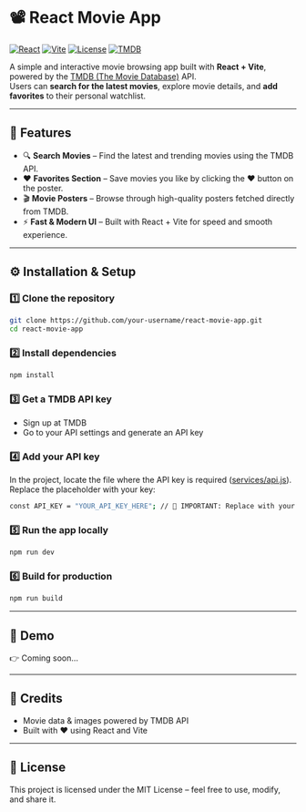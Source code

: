 # 📽️ React Movie App

[![React](https://img.shields.io/badge/⚛️%20React-18-61DAFB?style=for-the-badge&logo=react&logoColor=white)](https://react.dev/)
[![Vite](https://img.shields.io/badge/⚡%20Vite-5-646CFF?style=for-the-badge&logo=vite&logoColor=yellow)](https://vitejs.dev/)
[![License](https://img.shields.io/badge/📜%20License-MIT-2ea44f?style=for-the-badge)](https://opensource.org/licenses/MIT)
[![TMDB](https://img.shields.io/badge/🎬%20TMDB-API-01b4e4?style=for-the-badge&logo=themoviedatabase&logoColor=white)](https://www.themoviedb.org/documentation/api)


A simple and interactive movie browsing app built with **React + Vite**, powered by the [TMDB (The Movie Database)](https://www.themoviedb.org/) API.  
Users can **search for the latest movies**, explore movie details, and **add favorites** to their personal watchlist.

---

## 🚀 Features

- 🔍 **Search Movies** – Find the latest and trending movies using the TMDB API.
- ❤️ **Favorites Section** – Save movies you like by clicking the ❤️ button on the poster.
- 🎬 **Movie Posters** – Browse through high-quality posters fetched directly from TMDB.
- ⚡ **Fast & Modern UI** – Built with React + Vite for speed and smooth experience.

---

## ⚙️ Installation & Setup

### 1️⃣ Clone the repository
```sh
git clone https://github.com/your-username/react-movie-app.git  
cd react-movie-app
```
### 2️⃣ Install dependencies
```sh
npm install
```
### 3️⃣ Get a TMDB API key
- Sign up at TMDB  
- Go to your API settings and generate an API key  

### 4️⃣ Add your API key
In the project, locate the file where the API key is required ([services/api.js](https://github.com/Abhishek88788/react-movie-app/blob/779aa11d127295b00ea618598d0f82225c1a79ca/src/services/api.js#L1C18-L1C35)).  
Replace the placeholder with your key:

```sh
const API_KEY = "YOUR_API_KEY_HERE"; // 🔴 IMPORTANT: Replace with your TMDB API key
```

### 5️⃣ Run the app locally
```sh
npm run dev
```

### 6️⃣ Build for production
```sh
npm run build
```
---

## 🎥 Demo
👉 Coming soon…  

---

## 🙏 Credits
- Movie data & images powered by TMDB API  
- Built with ❤️ using React and Vite  

---

## 📜 License
This project is licensed under the MIT License – feel free to use, modify, and share it.
